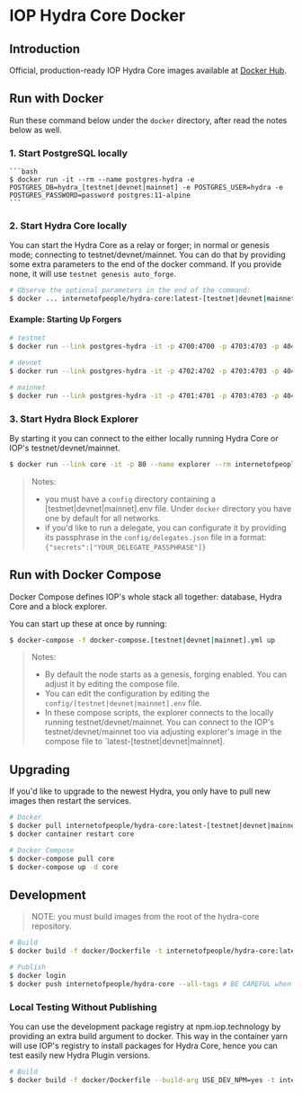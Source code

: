 # IOP Hydra Core Docker

## Introduction

Official, production-ready IOP Hydra Core images available at [Docker Hub](https://hub.docker.com/r/internetofpeople/hydra-core).

## Run with Docker

Run these command below under the `docker` directory, after read the notes below as well.

### 1. Start PostgreSQL locally

    ```bash
    $ docker run -it --rm --name postgres-hydra -e POSTGRES_DB=hydra_[testnet|devnet|mainnet] -e POSTGRES_USER=hydra -e POSTGRES_PASSWORD=password postgres:11-alpine
    ```

### 2. Start Hydra Core locally

You can start the Hydra Core as a relay or forger; in normal or genesis mode; connecting to testnet/devnet/mainnet. You can do that by providing some extra parameters to the end of the docker command. If you provide none, it will use `testnet genesis auto_forge`.

```bash
# Observe the optional parameters in the end of the command:
$ docker ... internetofpeople/hydra-core:latest-[testnet|devnet|mainnet] [normal|genesis] [auto_forge|no_forge]
```

#### Example: Starting Up Forgers

```bash
# testnet
$ docker run --link postgres-hydra -it -p 4700:4700 -p 4703:4703 -p 4040:4040 --name core --rm --mount type=bind,src=${PWD}/config,dst=/root/config_overwrite internetofpeople/hydra-core:latest-testnet testnet normal auto_forge

# devnet
$ docker run --link postgres-hydra -it -p 4702:4702 -p 4703:4703 -p 4040:4040 --name core --rm --mount type=bind,src=${PWD}/config,dst=/root/config_overwrite internetofpeople/hydra-core:latest-devnet devnet normal auto_forge

# mainnet
$ docker run --link postgres-hydra -it -p 4701:4701 -p 4703:4703 -p 4040:4040 --name core --rm --mount type=bind,src=${PWD}/config,dst=/root/config_overwrite internetofpeople/hydra-core:latest-mainnet mainnet normal auto_forge
```

### 3. Start Hydra Block Explorer

By starting it you can connect to the either locally running Hydra Core or IOP's testnet/devnet/mainnet.

```bash
$ docker run --link core -it -p 80 --name explorer --rm internetofpeople/hydra-core:latest-[local|testnet|devnet|mainnet]
```

> Notes:
>
> -   you must have a `config` directory containing a [testnet|devnet|mainnet].env file. Under `docker` directory you have one by default for all networks.
> -   if you'd like to run a delegate, you can configurate it by providing its passphrase in the `config/delegates.json` file in a format: `{"secrets":["YOUR_DELEGATE_PASSPHRASE"]}`

## Run with Docker Compose

Docker Compose defines IOP's whole stack all together: database, Hydra Core and a block explorer.

You can start up these at once by running:

```bash
$ docker-compose -f docker-compose.[testnet|devnet|mainnet].yml up
```

> Notes:
>
> -   By default the node starts as a genesis, forging enabled. You can adjust it by editing the compose file.
> -   You can edit the configuration by editing the `config/[testnet|devnet|mainnet].env` file.
> -   In these compose scripts, the explorer connects to the locally running testnet/devnet/mainnet. You can connect to the IOP's testnet/devnet/mainnet too via adjusting explorer's image in the compose file to `latest-[testnet|devnet|mainnet].

## Upgrading

If you'd like to upgrade to the newest Hydra, you only have to pull new images then restart the services.

```bash
# Docker
$ docker pull internetofpeople/hydra-core:latest-[testnet|devnet|mainnet]
$ docker container restart core

# Docker Compose
$ docker-compose pull core
$ docker-compose up -d core
```

## Development

> NOTE: you must build images from the root of the hydra-core repository.

```bash
# Build
$ docker build -f docker/Dockerfile -t internetofpeople/hydra-core:latest-[testnet|devnet|mainnet] -t internetofpeople/hydra-core:[SEMANTIC_VERSION]-[testnet|devnet|mainnet] .
```

```bash
# Publish
$ docker login
$ docker push internetofpeople/hydra-core --all-tags # BE CAREFUL when publishing mainnet images.
```

### Local Testing Without Publishing

You can use the development package registry at npm.iop.technology by providing an extra build argument to docker. This way in the container yarn will use IOP's registry to install packages for Hydra Core, hence you can test easily new Hydra Plugin versions.

```bash
# Build
$ docker build -f docker/Dockerfile --build-arg USE_DEV_NPM=yes -t internetofpeople/hydra-core:rc-[testnet|devnet|mainnet] .
```

